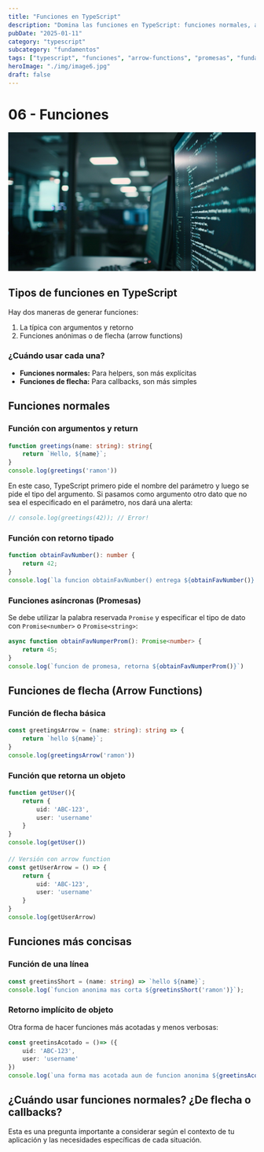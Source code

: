 ```yaml
---
title: "Funciones en TypeScript"
description: "Domina las funciones en TypeScript: funciones normales, arrow functions, tipado de parámetros y retornos, y cuándo usar cada tipo."
pubDate: "2025-01-11"
category: "typescript"
subcategory: "fundamentos"
tags: ["typescript", "funciones", "arrow-functions", "promesas", "fundamentos"]
heroImage: "./img/image6.jpg"
draft: false
---
```


# 06 - Funciones

![Funciones en TypeScript](./img/image6.jpg)

## Tipos de funciones en TypeScript

Hay dos maneras de generar funciones:

1. La típica con argumentos y retorno
2. Funciones anónimas o de flecha (arrow functions)

### ¿Cuándo usar cada una?

- **Funciones normales:** Para helpers, son más explícitas
- **Funciones de flecha:** Para callbacks, son más simples

## Funciones normales

### Función con argumentos y return

```typescript
function greetings(name: string): string{
    return `Hello, ${name}`;
}
console.log(greetings('ramon'))
```

En este caso, TypeScript primero pide el nombre del parámetro y luego se pide el tipo del argumento. Si pasamos como argumento otro dato que no sea el especificado en el parámetro, nos dará una alerta:

```typescript
// console.log(greetings(42)); // Error!
```

### Función con retorno tipado

```typescript
function obtainFavNumber(): number {
    return 42;
}
console.log(`la funcion obtainFavNumber() entrega ${obtainFavNumber()} como retorno`)
```

### Funciones asíncronas (Promesas)

Se debe utilizar la palabra reservada `Promise` y especificar el tipo de dato con `Promise<number>` o `Promise<string>`:

```typescript
async function obtainFavNumperProm(): Promise<number> {
    return 45;
}
console.log(`funcion de promesa, retorna ${obtainFavNumperProm()}`)
```

## Funciones de flecha (Arrow Functions)

### Función de flecha básica

```typescript
const greetingsArrow = (name: string): string => {
    return `hello ${name}`;
}
console.log(greetingsArrow('ramon'))
```

### Función que retorna un objeto

```typescript
function getUser(){
    return {
        uid: 'ABC-123',
        user: 'username'
    }
}
console.log(getUser())

// Versión con arrow function
const getUserArrow = () => {
    return {
        uid: 'ABC-123',
        user: 'username'
    }
}
console.log(getUserArrow)
```

## Funciones más concisas

### Función de una línea

```typescript
const greetinsShort = (name: string) => `hello ${name}`;
console.log(`funcion anonima mas corta ${greetinsShort('ramon')}`);
```

### Retorno implícito de objeto

Otra forma de hacer funciones más acotadas y menos verbosas:

```typescript
const greetinsAcotado = ()=> ({
    uid: 'ABC-123',
    user: 'username'
})
console.log(`una forma mas acotada aun de funcion anonima ${greetinsAcotado()}`)
```

## ¿Cuándo usar funciones normales? ¿De flecha o callbacks?

Esta es una pregunta importante a considerar según el contexto de tu aplicación y las necesidades específicas de cada situación.
